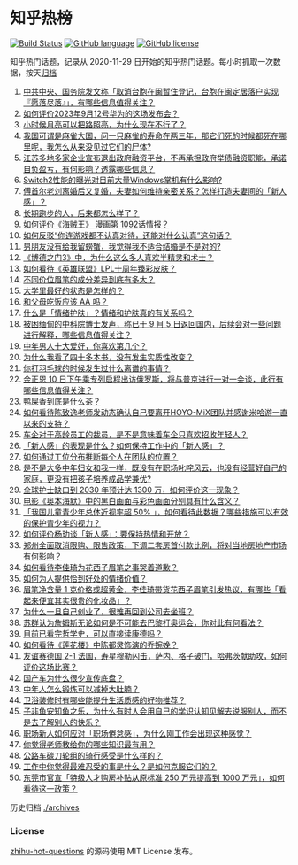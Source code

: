 # 知乎热榜
[![Build Status](https://github.com/ToWeLong/zhihu-hot-questions/workflows/CI/badge.svg)](https://github.com/ToWeLong/zhihu-hot-questions/actions)
[![GitHub language](https://img.shields.io/badge/language-golang-orange.svg)](https://golang.org/)
[![GitHub license](https://img.shields.io/github/license/ToWeLong/zhihu-hot-questions)](https://github.com/ToWeLong/zhihu-hot-questions/blob/main/LICENSE)

知乎热门话题，记录从 2020-11-29 日开始的知乎热门话题。每小时抓取一次数据，按天[归档](./archives)

<!-- BEGIN -->

1. [中共中央、国务院发文称「取消台胞在闽暂住登记，台胞在闽定居落户实现『愿落尽落』」，有哪些信息值得关注？](https://www.zhihu.com/question/621690916)
1. [如何评价2023年9月12号华为的这场发布会？](https://www.zhihu.com/question/621666836)
1. [小时候月亮可以把路照亮，为什么现在不行了？](https://www.zhihu.com/question/615203708)
1. [我国可谓是麻雀大国，问一只麻雀的寿命在两三年，那它们死的时候都死在哪里呢，我怎么从来没见过它们的尸体?](https://www.zhihu.com/question/40031505)
1. [江苏多地多家企业宣布退出政府融资平台，不再承担政府举债融资职能，承诺自负盈亏，有何影响？透露哪些信息？](https://www.zhihu.com/question/621704641)
1. [Switch2性能的曝光对目前大量Windows掌机有什么影响?](https://www.zhihu.com/question/621327755)
1. [傅首尔老刘离婚后又复婚，夫妻如何维持亲密关系？怎样打造夫妻间的「新人感」？](https://www.zhihu.com/question/621697974)
1. [长期跑步的人，后来都怎么样了？](https://www.zhihu.com/question/271697398)
1. [如何评价《海贼王》 漫画第 1092话情报？](https://www.zhihu.com/question/621766079)
1. [如何反驳“你连游戏都不认真对待，还能对什么认真”这句话？](https://www.zhihu.com/question/621538161)
1. [男朋友没有给我留螃蟹，我觉得我不适合结婚是不是对的?](https://www.zhihu.com/question/621328168)
1. [《博德之门3》中，为什么这么多人喜欢半精灵和术士？](https://www.zhihu.com/question/621309434)
1. [如何看待《英雄联盟》LPL十周年臻彩皮肤？](https://www.zhihu.com/question/621767714)
1. [不同价位眉笔的成分差异到底有多大？](https://www.zhihu.com/question/621636268)
1. [大学里最好的状态是怎样的？](https://www.zhihu.com/question/373998266)
1. [和父母吃饭应该 AA 吗？](https://www.zhihu.com/question/620942870)
1. [什么是「情绪护肤」？情绪和护肤真的有关系吗？](https://www.zhihu.com/question/621483258)
1. [被困缅甸的中科院博士发声，称已于 9 月 5 日返回国内，后续会对一些问题进行解释，哪些信息值得关注？](https://www.zhihu.com/question/621617850)
1. [中年男人十大爱好，你喜欢第几个？](https://www.zhihu.com/question/616695515)
1. [为什么我看了四十多本书，没有发生实质性改变？](https://www.zhihu.com/question/621490937)
1. [你打羽毛球的时候发生过什么离谱的事情？](https://www.zhihu.com/question/499440466)
1. [金正恩 10 日下午乘专列启程出访俄罗斯，将与普京进行一对一会谈，此行有哪些信息值得关注？](https://www.zhihu.com/question/621528026)
1. [鸭屎香到底是什么茶？](https://www.zhihu.com/question/490757990)
1. [如何看待陈致逸老师发动态确认自己要离开HOYO-MiX团队并感谢米哈游一直以来的支持？](https://www.zhihu.com/question/621728574)
1. [车企对于高龄员工的裁员，是不是意味着车企只喜欢招收年轻人？](https://www.zhihu.com/question/619481358)
1. [「新人感」的表现是什么？如何保持工作中的「新人感」？](https://www.zhihu.com/question/620631189)
1. [如何通过工位分布推断每个人在团队的位置？](https://www.zhihu.com/question/621501858)
1. [是不是大多中年妇女和我一样，既没有在职场叱咤风云，也没有经营好自己的家庭，更没有把孩子培养成品学兼优?](https://www.zhihu.com/question/620784519)
1. [全球护士缺口到 2030 年预计达 1300 万，如何评价这一现象？](https://www.zhihu.com/question/620587865)
1. [电影《奥本海默》中的黑白画面与彩色画面分别具有什么含义？](https://www.zhihu.com/question/620928849)
1. [「我国儿童青少年总体近视率超 50% 」，如何看待此数据？哪些措施可以有效的保护青少年的视力？](https://www.zhihu.com/question/621618839)
1. [如何评价杨玏谈「新人感」：要保持热情和开放？](https://www.zhihu.com/question/620632731)
1. [郑州全面取消限购、限售政策，下调二套房首付款比例，将对当地房地产市场有何影响？](https://www.zhihu.com/question/621737323)
1. [如何看待李佳琦为花西子眉笔之事哭着道歉？](https://www.zhihu.com/question/621553216)
1. [如何为人提供恰到好处的情绪价值？](https://www.zhihu.com/question/577187416)
1. [眉笔净含量 1 克价格或超黄金，李佳琦带货花西子眉笔引发热议，有哪些「看起来便宜其实很贵的化妆品」？](https://www.zhihu.com/question/621490968)
1. [为什么一旦自己创业了，很难再回到公司去坐班？](https://www.zhihu.com/question/47342018)
1. [苏群认为詹姆斯无论如何是不可能去巴黎打奥运会，你对此有何看法？](https://www.zhihu.com/question/621276165)
1. [目前已看完哲学史，可以直接读康德吗？](https://www.zhihu.com/question/572744841)
1. [如何看待《莲花楼》中陈都灵饰演的乔婉娩？](https://www.zhihu.com/question/616310570)
1. [友谊赛德国 2-1 法国，寿星穆勒闪击，萨内、格子破门，哈弗茨献助攻，如何评价这场比赛？](https://www.zhihu.com/question/621791332)
1. [国产车为什么很少宣传底盘？](https://www.zhihu.com/question/620897106)
1. [中年人怎么锻炼可以减掉大肚腩？](https://www.zhihu.com/question/618369211)
1. [卫浴装修时有哪些能提升生活质感的好物推荐？](https://www.zhihu.com/question/556546507)
1. [子非鱼安知鱼之乐，为什么有时人会用自己的学识认知见解去说服别人，而不是去了解别人的快乐？](https://www.zhihu.com/question/620195655)
1. [职场新人如何应对「职场倦怠感」，为什么刚工作会出现这种感觉？](https://www.zhihu.com/question/620979940)
1. [你觉得老师教给你的哪些知识最有用？](https://www.zhihu.com/question/621125769)
1. [公路车碳刀轮组的骑行感受是什么样的？](https://www.zhihu.com/question/616740471)
1. [工作中你觉得最难忍受的事是什么？是如何克服它们的？](https://www.zhihu.com/question/620916337)
1. [东莞市官宣「特级人才购房补贴从原标准 250 万元提高到 1000 万元」，如何看待这一政策？](https://www.zhihu.com/question/621628239)

<!-- END -->

历史归档 [./archives](./archives)


### License
[zhihu-hot-questions](https://github.com/towelong/zhihu-hot-questions) 的源码使用 MIT License 发布。